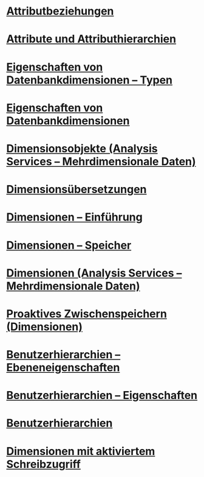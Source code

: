 # [Attributbeziehungen](attribute-relationships.md)
# [Attribute und Attributhierarchien](attributes-and-attribute-hierarchies.md)
# [Eigenschaften von Datenbankdimensionen – Typen](database-dimension-properties-types.md)
# [Eigenschaften von Datenbankdimensionen](database-dimension-properties.md)
# [Dimensionsobjekte (Analysis Services – Mehrdimensionale Daten)](dimension-objects-analysis-services-multidimensional-data.md)
# [Dimensionsübersetzungen](dimension-translations.md)
# [Dimensionen – Einführung](dimensions-introduction.md)
# [Dimensionen – Speicher](dimensions-storage.md)
# [Dimensionen (Analysis Services – Mehrdimensionale Daten)](dimensions-analysis-services-multidimensional-data.md)
# [Proaktives Zwischenspeichern (Dimensionen)](proactive-caching-dimensions.md)
# [Benutzerhierarchien – Ebeneneigenschaften](user-hierarchies-level-properties.md)
# [Benutzerhierarchien – Eigenschaften](user-hierarchies-properties.md)
# [Benutzerhierarchien](user-hierarchies.md)
# [Dimensionen mit aktiviertem Schreibzugriff](write-enabled-dimensions.md)

